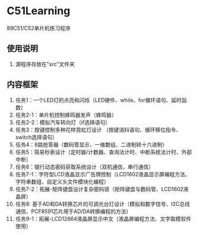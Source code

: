 # C51Learning
89C51/C52单片机练习程序

## 使用说明
1. 源程序存放在"src"文件夹

## 内容框架
1. 任务1：一个LED灯的点亮和闪烁（LED硬件、while、for循环语句、延时函数）
2. 任务2-1：单片机控制蜂鸣器发声（蜂鸣器）
3. 任务2-2：模拟汽车转向灯（if选择语句）
4. 任务3：按键控制多种花样霓虹灯设计 （按键消抖语句、循环移位指令、switch选择语句）
5. 任务4：8路抢答器（数码管显示、一维数组、二进制转十六进制）
6. 任务5：简易秒表设计（定时器/计数器、查询法计时、中断系统法计时、外部中断）
7. 任务6：银行动态密码获取系统设计（双机通信，串行通信）
8. 任务7-1：字符型LCD液晶显示广告牌控制（LCD1602液晶显示屏编程方法、字符串数组、自定义头文件模块化编程）
9. 任务7-2：拓展-矩阵键盘设计复杂密码锁（矩阵键盘与数码管、LCD1602液晶屏）
10. 任务8: 基于AD和DA转换芯片的可调光台灯设计（模拟和数字信号、I2C总线通信、PCF8591芯片用于AD/DA转换编程的方法）
11. 任务9-1：拓展-LCD12864液晶屏显示中文（液晶屏编程方法、文字取模软件使用）

